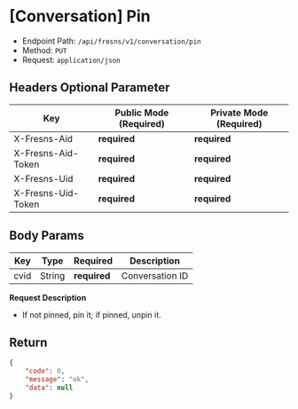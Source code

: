 # [Conversation] Pin

- Endpoint Path: `/api/fresns/v1/conversation/pin`
- Method: `PUT`
- Request: `application/json`

## Headers Optional Parameter

| Key | Public Mode (Required) | Private Mode (Required) |
| --- | --- | --- |
| X-Fresns-Aid | **required** | **required** |
| X-Fresns-Aid-Token | **required** | **required** |
| X-Fresns-Uid | **required** | **required** |
| X-Fresns-Uid-Token | **required** | **required** |

## Body Params

| Key | Type | Required | Description |
| --- | --- | --- | --- |
| cvid | String | **required** | Conversation ID |

**Request Description**

- If not pinned, pin it; if pinned, unpin it.

## Return

```json
{
    "code": 0,
    "message": "ok",
    "data": null
}
```
